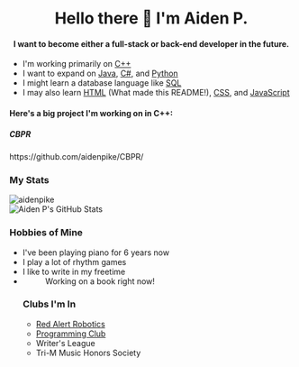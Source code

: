 <h1 align="center">Hello there 👋 I'm Aiden P.</h1>
<h4 align="center">I want to become either a full-stack or back-end developer in the future.</h4>

  <ul>
  <li>I'm working primarily on <a href="https://en.wikipedia.org/wiki/C%2B%2B?scrlybrkr=dfed5093">C++</a></li>
  <li>I want to expand on <a href="https://en.wikipedia.org/wiki/Java_(programming_language">Java</a>, <a href="https://en.wikipedia.org/wiki/C_Sharp_(programming_language)">C#</a>, and <a href="https://en.wikipedia.org/wiki/Python_(programming_language)">Python</a></li>
  <li>I might learn a database language like <a href="https://en.wikipedia.org/wiki/SQL">SQL</a></li>
  <li>I may also learn <a href="https://en.wikipedia.org/wiki/HTML">HTML</a> (What made this README!), <a href="https://en.wikipedia.org/wiki/CSS">CSS</a>, and <a href="https://en.wikipedia.org/wiki/JavaScript">JavaScript</a></li>
  </ul>
<h4>Here's a big project I'm working on in C++:</h4>
<h5>CBPR</h5>
https://github.com/aidenpike/CBPR/
<h3>My Stats</h3>
<p>
  <a>
    <picture>
      <source media="(prefers-color-scheme: dark)" srcset="https://github-readme-stats.vercel.app/api/top-langs/?username=aidenpike&layout=compact&theme=radical">
      <img align="center" src="https://github-readme-stats.vercel.app/api/top-langs/?username=aidenpike&layout=compact" alt="aidenpike" />
    </picture>
  </a>
  <br>
  <a>
    <picture>
      <source media="(prefers-color-scheme: dark)" srcset="https://github-readme-stats.vercel.app/api?username=aidenpike&theme=radical&include_all_commits=true">
      <img align="center" src="https://github-readme-stats.vercel.app/api?username=aidenpike" alt="Aiden P's GitHub Stats" />
    </picture>
  </a>
</p>

<h3>Hobbies of Mine</h3>
  <ul>
  <li>I've been playing piano for 6 years now</li>
  <li>I play a lot of rhythm games</li>
  <li>I like to write in my freetime<li>
  <dd>Working on a book right now!</dd>
<h3>Clubs I'm In</h3>
  <ul>
  <li><a href="http://www.redalert1741.org">Red Alert Robotics</a></li>
  <li><a href="https://github.com/CGProgramming-Club">Programming Club</a></li>
  <li>Writer's League</li>
  <li>Tri-M Music Honors Society</li>
  </ul>
